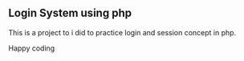 ## Login System using php

This is a project to i did to practice login and session concept in php.

Happy coding